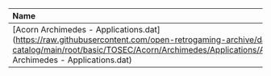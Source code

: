 |Name|Size|
|:---|---:|
|[Acorn Archimedes - Applications.dat](https://raw.githubusercontent.com/open-retrogaming-archive/dat-catalog/main/root/basic/TOSEC/Acorn/Archimedes/Applications/Acorn Archimedes - Applications.dat)|7174|
